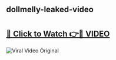## dollmelly-leaked-video 

# <h2><a href="http://freeplayer.one?title=dollmelly-leaked-video&ref=21J">🔗 Click to Watch 👉🔴 VIDEO</a></h2>

<a href="http://freeplayer.one?title=dollmelly-leaked-video&ref=21J" rel="nofollow" data-target="animated-image.originalLink"><img src="https://i.ibb.co.com/xMMVF88/686577567.gif" alt="Viral Video Original" style="max-width: 100%; display: inline-block;" data-target="animated-image.originalImage"></a>

